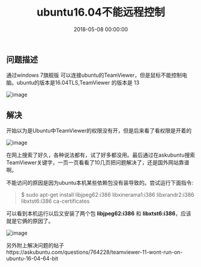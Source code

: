 ﻿---
layout: post
title: ubuntu16.04不能远程控制

date: 2018-05-08 00:00:00
categories: ubuntu
tags: Teamviewer
---

## 问题描述

通过windows 7旗舰版 可以连接ubuntu的TeamViewer，但是鼠标不能控制电脑。ubuntu的版本是16.04TLS,TeamViewer 的版本是 13

![image](http://ww1.sinaimg.cn/large/0066vfZIgy1fr46apn42ij30rb0k8dme.jpg)

## 解决

开始以为是Ubuntu中TeamViewer的权限没有开，但是后来看了看权限是开着的

![image](http://ww1.sinaimg.cn/large/0066vfZIgy1fr46eu7sqzj30n90j5n0e.jpg)

在网上搜索了好久，各种说法都有，试了好多都没用。最后通过在askubuntu搜索TeamViewer关键字，一页一页看看了10几页把问题解决了，还是国外网站靠谱啊。

不能访问的原因是因为ubuntu本机某些依赖包没有装导致的。尝试运行下面指令:

> $ sudo apt-get install libjpeg62:i386 libxinerama1:i386 libxrandr2:i386 libxtst6:i386 ca-certificates

可以看到本机运行以后又安装了两个包 **libjpeg62:i386** 和 **libxtst6:i386**，应该就是它俩的原因了。

![image](http://ww1.sinaimg.cn/large/0066vfZIgy1fr46i3kz6yj30m30ruqe2.jpg)

另外附上解决问题的帖子https://askubuntu.com/questions/764228/teamviewer-11-wont-run-on-ubuntu-16-04-64-bit

